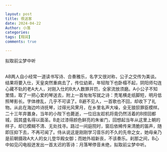 ```yaml
---

layout: post
title: 夜送客
date: 2024-04-22
Author: 小落
categories: 
tags: [翔润]
comments: true

---
```

拟取前尘梦中听
<!-- more -->
<br>
AB两人自小经常一道读书写诗、合奏雅乐，名字又很对称，公子之交传为美谈。结果将要入仕，天皇突然重病去了，传位幼弟，年轻陛下也卧榻不起，阴阳师勾连心藏不轨的老A大人，对刚入仕的B大人数罪并罚，全家流放须磨。A小公子不知里情，取了一把心爱的琴送去，附上一首匆匆写就之诗：秃笔横走纸脚短，明月低照琴影长。字体缭乱，几乎不可读了。B避不见人，一首歌也不回，却收下了礼物。从此在海边吟诗抚琴，过得光风霁月，在乡里名声大噪，全无狼狈罪臣模样。<br>
二十三年弃置身。当年的小陛下也薨逝，一位旧友趁机将竟仍然活着的B捞回都城，因其盛名得以面圣。B走过漆得颜色鲜亮的朱雀门，回想起当年从这里上朝的样子，却已模糊不清、无处找寻。路过一间庭院时，窗后依稀传来清脆的笛声，随即压抑下去，不再可闻了。侍从说这是刚刚学习音乐的不久的先帝之女，她母亲乃是前朝摄政A大人的女儿登华殿女御；而她外祖新丧，不该奏乐。刹那之间，B心中如见闪电般迸发出一首太迟的答诗：月落琴停音未绝，拟取前尘梦中听。
